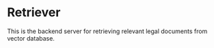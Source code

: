 # Retriever

This is the backend server for retrieving relevant legal documents from vector database.